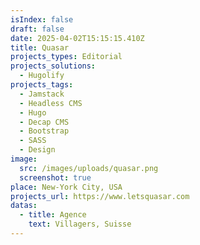```yaml
---
isIndex: false
draft: false
date: 2025-04-02T15:15:15.410Z
title: Quasar
projects_types: Editorial
projects_solutions:
  - Hugolify
projects_tags:
  - Jamstack
  - Headless CMS
  - Hugo
  - Decap CMS
  - Bootstrap
  - SASS
  - Design
image:
  src: /images/uploads/quasar.png
  screenshot: true
place: New-York City, USA
projects_url: https://www.letsquasar.com
datas:
  - title: Agence
    text: Villagers, Suisse
---
```

